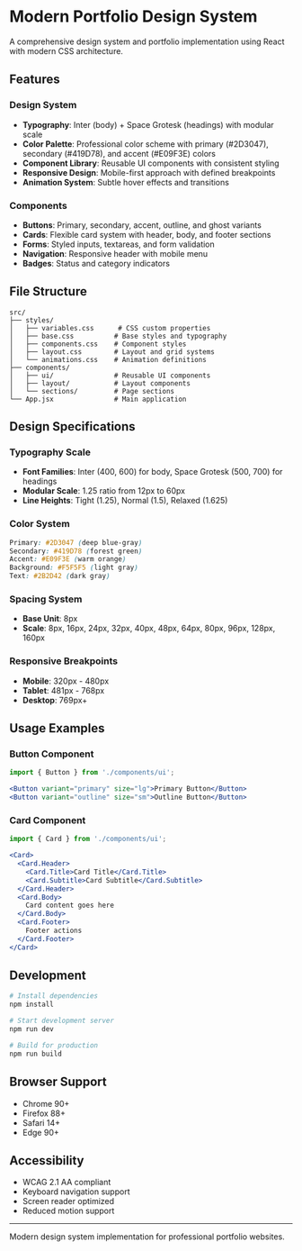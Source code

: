 # Modern Portfolio Design System

A comprehensive design system and portfolio implementation using React with modern CSS architecture.

## Features

### Design System
- **Typography**: Inter (body) + Space Grotesk (headings) with modular scale
- **Color Palette**: Professional color scheme with primary (#2D3047), secondary (#419D78), and accent (#E09F3E) colors
- **Component Library**: Reusable UI components with consistent styling
- **Responsive Design**: Mobile-first approach with defined breakpoints
- **Animation System**: Subtle hover effects and transitions

### Components
- **Buttons**: Primary, secondary, accent, outline, and ghost variants
- **Cards**: Flexible card system with header, body, and footer sections
- **Forms**: Styled inputs, textareas, and form validation
- **Navigation**: Responsive header with mobile menu
- **Badges**: Status and category indicators

## File Structure

```
src/
├── styles/
│   ├── variables.css      # CSS custom properties
│   ├── base.css          # Base styles and typography
│   ├── components.css    # Component styles
│   ├── layout.css        # Layout and grid systems
│   └── animations.css    # Animation definitions
├── components/
│   ├── ui/               # Reusable UI components
│   ├── layout/           # Layout components
│   └── sections/         # Page sections
└── App.jsx               # Main application
```

## Design Specifications

### Typography Scale
- **Font Families**: Inter (400, 600) for body, Space Grotesk (500, 700) for headings
- **Modular Scale**: 1.25 ratio from 12px to 60px
- **Line Heights**: Tight (1.25), Normal (1.5), Relaxed (1.625)

### Color System
```css
Primary: #2D3047 (deep blue-gray)
Secondary: #419D78 (forest green)  
Accent: #E09F3E (warm orange)
Background: #F5F5F5 (light gray)
Text: #2B2D42 (dark gray)
```

### Spacing System
- **Base Unit**: 8px
- **Scale**: 8px, 16px, 24px, 32px, 40px, 48px, 64px, 80px, 96px, 128px, 160px

### Responsive Breakpoints
- **Mobile**: 320px - 480px
- **Tablet**: 481px - 768px  
- **Desktop**: 769px+

## Usage Examples

### Button Component
```jsx
import { Button } from './components/ui';

<Button variant="primary" size="lg">Primary Button</Button>
<Button variant="outline" size="sm">Outline Button</Button>
```

### Card Component
```jsx
import { Card } from './components/ui';

<Card>
  <Card.Header>
    <Card.Title>Card Title</Card.Title>
    <Card.Subtitle>Card Subtitle</Card.Subtitle>
  </Card.Header>
  <Card.Body>
    Card content goes here
  </Card.Body>
  <Card.Footer>
    Footer actions
  </Card.Footer>
</Card>
```

## Development

```bash
# Install dependencies
npm install

# Start development server
npm run dev

# Build for production
npm run build
```

## Browser Support
- Chrome 90+
- Firefox 88+
- Safari 14+
- Edge 90+

## Accessibility
- WCAG 2.1 AA compliant
- Keyboard navigation support
- Screen reader optimized
- Reduced motion support

---

Modern design system implementation for professional portfolio websites.